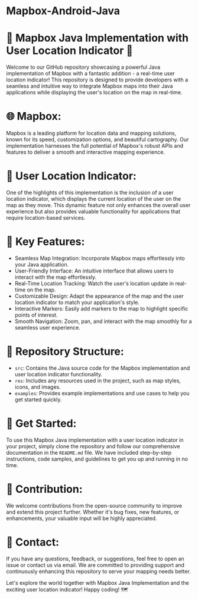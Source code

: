# Mapbox-Android-Java
# 📍 Mapbox Java Implementation with User Location Indicator 🚀

Welcome to our GitHub repository showcasing a powerful Java implementation of Mapbox with a fantastic addition - a real-time user location indicator! This repository is designed to provide developers with a seamless and intuitive way to integrate Mapbox maps into their Java applications while displaying the user's location on the map in real-time.

# 🌐 Mapbox: 
Mapbox is a leading platform for location data and mapping solutions, known for its speed, customization options, and beautiful cartography. Our implementation harnesses the full potential of Mapbox's robust APIs and features to deliver a smooth and interactive mapping experience.

# 📍 User Location Indicator: 
One of the highlights of this implementation is the inclusion of a user location indicator, which displays the current location of the user on the map as they move. This dynamic feature not only enhances the overall user experience but also provides valuable functionality for applications that require location-based services.

# 🔧 Key Features:
- Seamless Map Integration: Incorporate Mapbox maps effortlessly into your Java application.
- User-Friendly Interface: An intuitive interface that allows users to interact with the map effortlessly.
- Real-Time Location Tracking: Watch the user's location update in real-time on the map.
- Customizable Design: Adapt the appearance of the map and the user location indicator to match your application's style.
- Interactive Markers: Easily add markers to the map to highlight specific points of interest.
- Smooth Navigation: Zoom, pan, and interact with the map smoothly for a seamless user experience.

# 📁 Repository Structure:
- `src`: Contains the Java source code for the Mapbox implementation and user location indicator functionality.
- `res`: Includes any resources used in the project, such as map styles, icons, and images.
- `examples`: Provides example implementations and use cases to help you get started quickly.

# 🚀 Get Started:
To use this Mapbox Java implementation with a user location indicator in your project, simply clone the repository and follow our comprehensive documentation in the `README.md` file. We have included step-by-step instructions, code samples, and guidelines to get you up and running in no time.

# 📝 Contribution:
We welcome contributions from the open-source community to improve and extend this project further. Whether it's bug fixes, new features, or enhancements, your valuable input will be highly appreciated.

# 📧 Contact:
If you have any questions, feedback, or suggestions, feel free to open an issue or contact us via email. We are committed to providing support and continuously enhancing this repository to serve your mapping needs better.

Let's explore the world together with Mapbox Java Implementation and the exciting user location indicator! Happy coding! 🗺️
